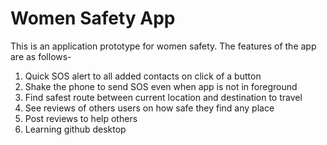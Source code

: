 # Women Safety App
This is an application prototype for women safety. 
The features of the app are as follows-
  1. Quick SOS alert to all added contacts on click of a button
  2. Shake the phone to send SOS even when app is not in foreground
  3. Find safest route between current location and destination to travel
  4. See reviews of others users on how safe they find any place
  5. Post reviews to help others
  6. Learning github desktop
